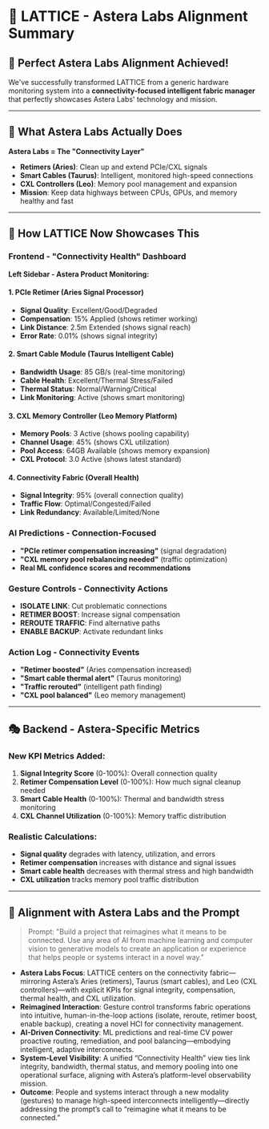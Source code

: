 # 🔗 LATTICE - Astera Labs Alignment Summary

## 🎯 **Perfect Astera Labs Alignment Achieved!**

We've successfully transformed LATTICE from a generic hardware monitoring system into a **connectivity-focused intelligent fabric manager** that perfectly showcases Astera Labs' technology and mission.

---

## 🔧 **What Astera Labs Actually Does**

**Astera Labs = The "Connectivity Layer"**

- **Retimers (Aries)**: Clean up and extend PCIe/CXL signals
- **Smart Cables (Taurus)**: Intelligent, monitored high-speed connections
- **CXL Controllers (Leo)**: Memory pool management and expansion
- **Mission**: Keep data highways between CPUs, GPUs, and memory healthy and fast

---

## 🚀 **How LATTICE Now Showcases This**

### **Frontend - "Connectivity Health" Dashboard**

**Left Sidebar - Astera Product Monitoring:**

#### **1. PCIe Retimer (Aries Signal Processor)**

- **Signal Quality**: Excellent/Good/Degraded
- **Compensation**: 15% Applied (shows retimer working)
- **Link Distance**: 2.5m Extended (shows signal reach)
- **Error Rate**: 0.01% (shows signal integrity)

#### **2. Smart Cable Module (Taurus Intelligent Cable)**

- **Bandwidth Usage**: 85 GB/s (real-time monitoring)
- **Cable Health**: Excellent/Thermal Stress/Failed
- **Thermal Status**: Normal/Warning/Critical
- **Link Monitoring**: Active (shows smart monitoring)

#### **3. CXL Memory Controller (Leo Memory Platform)**

- **Memory Pools**: 3 Active (shows pooling capability)
- **Channel Usage**: 45% (shows CXL utilization)
- **Pool Access**: 64GB Available (shows memory expansion)
- **CXL Protocol**: 3.0 Active (shows latest standard)

#### **4. Connectivity Fabric (Overall Health)**

- **Signal Integrity**: 95% (overall connection quality)
- **Traffic Flow**: Optimal/Congested/Failed
- **Link Redundancy**: Available/Limited/None

### **AI Predictions - Connection-Focused**

- **"PCIe retimer compensation increasing"** (signal degradation)
- **"CXL memory pool rebalancing needed"** (traffic optimization)
- **Real ML confidence scores and recommendations**

### **Gesture Controls - Connectivity Actions**

- **ISOLATE LINK**: Cut problematic connections
- **RETIMER BOOST**: Increase signal compensation
- **REROUTE TRAFFIC**: Find alternative paths
- **ENABLE BACKUP**: Activate redundant links

### **Action Log - Connectivity Events**

- **"Retimer boosted"** (Aries compensation increased)
- **"Smart cable thermal alert"** (Taurus monitoring)
- **"Traffic rerouted"** (intelligent path finding)
- **"CXL pool balanced"** (Leo memory management)

---

## 🎭 **Backend - Astera-Specific Metrics**

### **New KPI Metrics Added:**

1. **Signal Integrity Score** (0-100%): Overall connection quality
2. **Retimer Compensation Level** (0-100%): How much signal cleanup needed
3. **Smart Cable Health** (0-100%): Thermal and bandwidth stress monitoring
4. **CXL Channel Utilization** (0-100%): Memory traffic distribution

### **Realistic Calculations:**

- **Signal quality** degrades with latency, utilization, and errors
- **Retimer compensation** increases with distance and signal issues
- **Smart cable health** decreases with thermal stress and high bandwidth
- **CXL utilization** tracks memory pool traffic distribution

---

## 🎯 **Alignment with Astera Labs and the Prompt**

> Prompt: "Build a project that reimagines what it means to be connected. Use any area of AI from machine learning and computer vision to generative models to create an application or experience that helps people or systems interact in a novel way."

- **Astera Labs Focus**: LATTICE centers on the connectivity fabric—mirroring Astera’s Aries (retimers), Taurus (smart cables), and Leo (CXL controllers)—with explicit KPIs for signal integrity, compensation, thermal health, and CXL utilization.
- **Reimagined Interaction**: Gesture control transforms fabric operations into intuitive, human-in-the-loop actions (isolate, reroute, retimer boost, enable backup), creating a novel HCI for connectivity management.
- **AI-Driven Connectivity**: ML predictions and real-time CV power proactive routing, remediation, and pool balancing—embodying intelligent, adaptive interconnects.
- **System-Level Visibility**: A unified “Connectivity Health” view ties link integrity, bandwidth, thermal status, and memory pooling into one operational surface, aligning with Astera’s platform-level observability mission.
- **Outcome**: People and systems interact through a new modality (gestures) to manage high-speed interconnects intelligently—directly addressing the prompt’s call to “reimagine what it means to be connected.”
